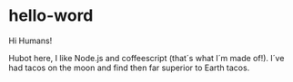 # hello-word

Hi Humans!

Hubot here, I like Node.js and coffeescript (that´s what I´m made of!).
I´ve had tacos on the moon and find then far superior to Earth tacos.
